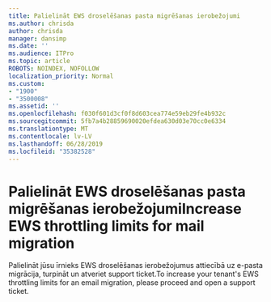 ```yaml
---
title: Palielināt EWS droselēšanas pasta migrēšanas ierobežojumi
ms.author: chrisda
author: chrisda
manager: dansimp
ms.date: ''
ms.audience: ITPro
ms.topic: article
ROBOTS: NOINDEX, NOFOLLOW
localization_priority: Normal
ms.custom:
- "1900"
- "3500008"
ms.assetid: ''
ms.openlocfilehash: f030f601d3cf0f8d603cea774e59eb29fe4b932c
ms.sourcegitcommit: 5fb7a4b28859690020efdea630d03e70cc0e6334
ms.translationtype: MT
ms.contentlocale: lv-LV
ms.lasthandoff: 06/28/2019
ms.locfileid: "35382528"
---
```

# <a name="increase-ews-throttling-limits-for-mail-migration"></a><span data-ttu-id="a8654-102">Palielināt EWS droselēšanas pasta migrēšanas ierobežojumi</span><span class="sxs-lookup"><span data-stu-id="a8654-102">Increase EWS throttling limits for mail migration</span></span>

<span data-ttu-id="a8654-103">Palielināt jūsu īrnieks EWS droselēšanas ierobežojumus attiecībā uz e-pasta migrācija, turpināt un atveriet support ticket.</span><span class="sxs-lookup"><span data-stu-id="a8654-103">To increase your tenant's EWS throttling limits for an email migration, please proceed and open a support ticket.</span></span>
